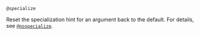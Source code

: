 ```
@specialize
```

Reset the specialization hint for an argument back to the default. For details, see [`@nospecialize`](@ref).
